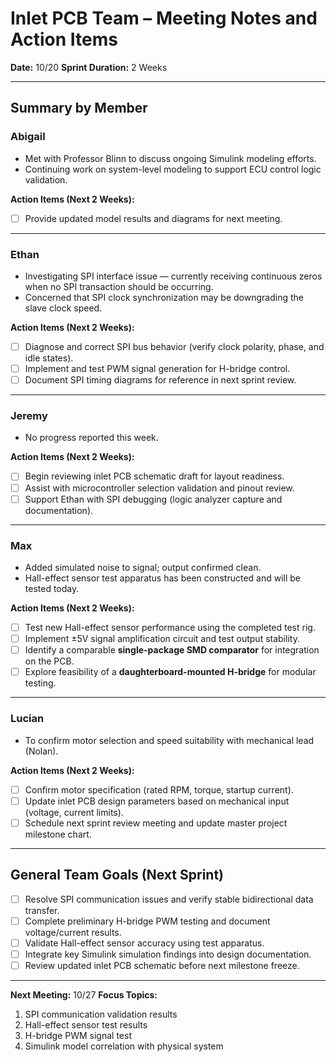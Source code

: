 # Inlet PCB Team – Meeting Notes and Action Items  
**Date:** 10/20
**Sprint Duration:** 2 Weeks  

---

## Summary by Member

### Abigail
- Met with Professor Blinn to discuss ongoing Simulink modeling efforts.  
- Continuing work on system-level modeling to support ECU control logic validation.

**Action Items (Next 2 Weeks):**
- [ ] Provide updated model results and diagrams for next meeting.

---

### Ethan
- Investigating SPI interface issue — currently receiving continuous zeros when no SPI transaction should be occurring.  
- Concerned that SPI clock synchronization may be downgrading the slave clock speed.

**Action Items (Next 2 Weeks):**
- [ ] Diagnose and correct SPI bus behavior (verify clock polarity, phase, and idle states).  
- [ ] Implement and test PWM signal generation for H-bridge control.  
- [ ] Document SPI timing diagrams for reference in next sprint review.

---

### Jeremy
- No progress reported this week.

**Action Items (Next 2 Weeks):**
- [ ] Begin reviewing inlet PCB schematic draft for layout readiness.  
- [ ] Assist with microcontroller selection validation and pinout review.  
- [ ] Support Ethan with SPI debugging (logic analyzer capture and documentation).

---

### Max
- Added simulated noise to signal; output confirmed clean.  
- Hall-effect sensor test apparatus has been constructed and will be tested today.

**Action Items (Next 2 Weeks):**
- [ ] Test new Hall-effect sensor performance using the completed test rig.  
- [ ] Implement ±5V signal amplification circuit and test output stability.  
- [ ] Identify a comparable **single-package SMD comparator** for integration on the PCB.  
- [ ] Explore feasibility of a **daughterboard-mounted H-bridge** for modular testing.

---

### Lucian
- To confirm motor selection and speed suitability with mechanical lead (Nolan).  

**Action Items (Next 2 Weeks):**
- [ ] Confirm motor specification (rated RPM, torque, startup current).  
- [ ] Update inlet PCB design parameters based on mechanical input (voltage, current limits).  
- [ ] Schedule next sprint review meeting and update master project milestone chart.

---

## General Team Goals (Next Sprint)
- [ ] Resolve SPI communication issues and verify stable bidirectional data transfer.  
- [ ] Complete preliminary H-bridge PWM testing and document voltage/current results.  
- [ ] Validate Hall-effect sensor accuracy using test apparatus.  
- [ ] Integrate key Simulink simulation findings into design documentation.  
- [ ] Review updated inlet PCB schematic before next milestone freeze.

---

**Next Meeting:** 10/27
**Focus Topics:**  
1. SPI communication validation results  
2. Hall-effect sensor test results  
3. H-bridge PWM signal test  
4. Simulink model correlation with physical system
